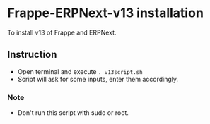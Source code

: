 # Frappe-ERPNext-v13 installation
To install v13 of Frappe and ERPNext.
  
## Instruction
-  Open terminal and execute
  ```. v13script.sh```
- Script will ask for some inputs, enter them accordingly.
  
  
### Note
- Don't run this script with sudo or root.
